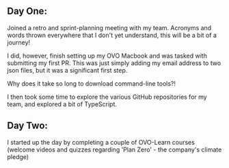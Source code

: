 ## Day One:
Joined a retro and sprint-planning meeting with my team. Acronyms and words thrown everywhere that I don't yet understand, this will be a bit of a journey!

I did, however, finish setting up my OVO Macbook and was tasked with submitting my first PR. This was just simply adding my email address to two json files, but it was a significant first step. 

Why does it take so long to download command-line tools?!

I then took some time to explore the various GitHub repositories for my team, and explored a bit of TypeScript.

## Day Two:

I started up the day by completing a couple of OVO-Learn courses (welcome videos and quizzes regarding 'Plan Zero' - the company's climate pledge)